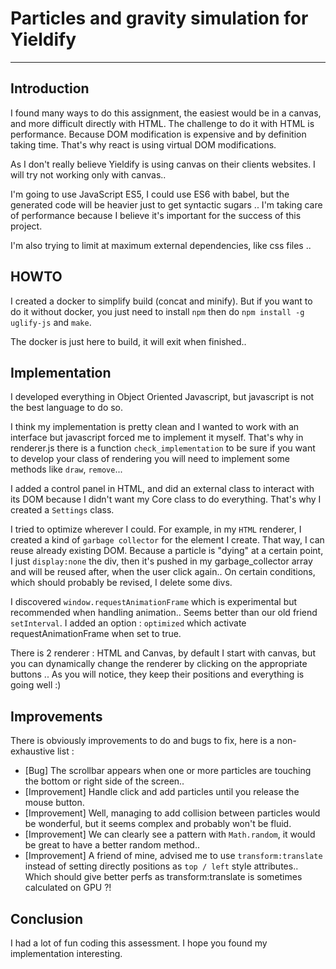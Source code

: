 # Particles and gravity simulation for Yieldify
---

## Introduction
I found many ways to do this assignment, the easiest would be in a canvas, and more difficult directly with HTML. The challenge to do it with HTML is performance. Because DOM modification is expensive and by definition taking time. That's why react is using virtual DOM modifications.

As I don't really believe Yieldify is using canvas on their clients websites. I will try not working only with canvas..

I'm going to use JavaScript ES5, I could use ES6 with babel, but the generated code will be heavier just to get syntactic sugars ..
I'm taking care of performance because I believe it's important for the success of this project.

I'm also trying to limit at maximum external dependencies, like css files ..

## HOWTO
I created a docker to simplify build (concat and minify). But if you want to do it without docker, you just need to install `npm` then do `npm install -g uglify-js` and `make`.

The docker is just here to build, it will exit when finished..

## Implementation

I developed everything in Object Oriented Javascript, but javascript is not the best language to do so.

I think my implementation is pretty clean and I wanted to work with an interface but javascript forced me to implement it myself. That's why in renderer.js there is a function `check_implementation` to be sure if you want to develop your class of rendering you will need to implement some methods like `draw`, `remove`...

I added a control panel in HTML, and did an external class to interact with its DOM because I didn't want my Core class to do everything. That's why I created a `Settings` class.

I tried to optimize wherever I could. For example, in my `HTML` renderer, I created a kind of `garbage collector` for the element I create. That way, I can reuse already existing DOM. Because a particle is "dying" at a certain point, I just `display:none` the div, then it's pushed in my garbage_collector array and will be reused after, when the user click again.. On certain conditions, which should probably be revised, I delete some divs.

I discovered `window.requestAnimationFrame` which is experimental but recommended when handling animation.. Seems better than our old friend `setInterval`. I added an option : `optimized` which activate requestAnimationFrame when set to true.

There is 2 renderer : HTML and Canvas, by default I start with canvas, but you can dynamically change the renderer by clicking on the appropriate buttons .. As you will notice, they keep their positions and everything is going well :)


## Improvements
There is obviously improvements to do and bugs to fix, here is a non-exhaustive list :

* [Bug] The scrollbar appears when one or more particles are touching the bottom or right side of the screen..
* [Improvement] Handle click and add particles until you release the mouse button.
* [Improvement] Well, managing to add collision between particles would be wonderful, but it seems complex and probably won't be fluid.
* [Improvement] We can clearly see a pattern with `Math.random`, it would be great to have a better random method..
* [Improvement] A friend of mine, advised me to use `transform:translate` instead of setting directly positions as `top / left` style attributes.. Which should give better perfs as transform:translate is sometimes calculated on GPU ?!

## Conclusion
I had a lot of fun coding this assessment. I hope you found my implementation interesting.
